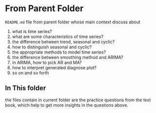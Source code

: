 # From Parent Folder

`README.md` file from parent folder whose main context discuss about

  1. what is time series?
  2. what are some characteristics of time series?
  3. the difference between trend, seasonal and cyclic?
  4. how to distinguish seasonal and cyclic?
  5. the appropriate methods to model time series?
  6. the difference between smoothing method and ARIMA?
  7. in ARIMA, how to pick AR and MA?
  8. how to interpret generated diagnose plot?
  9. so on and so forth

## In This folder

the files contain in current folder are the practice questions from the text book, which help to get more insights in the questions above.
